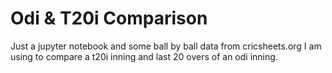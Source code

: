 # Odi & T20i Comparison

Just a jupyter notebook and some ball by ball data from cricsheets.org I am using to compare a t20i inning and last 20 overs of an odi inning.
